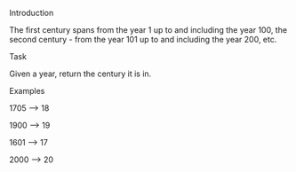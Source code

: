 Introduction

The first century spans from the year 1 up to and including the year 100,
the second century - from the year 101 up to and including the year 200, etc.

Task

Given a year, return the century it is in.

Examples

1705 --> 18	

1900 --> 19

1601 --> 17

2000 --> 20
